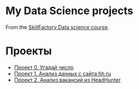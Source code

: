# My Data Science projects

From the [SkillFactory Data science course](http://skillfactory.ru/data-scientist).

# Проекты

* [Проект 0. Угадай число](https://github.com/an-petruhin/My_Projects/tree/master/Project_0)
* [Проект 1. Анализ данных с сайта hh.ru](https://github.com/an-petruhin/My_Projects/tree/master/Project_1)
* [Проект 2. Анализ вакансий из HeadHunter](https://github.com/an-petruhin/My_Projects/tree/master/Project_2)